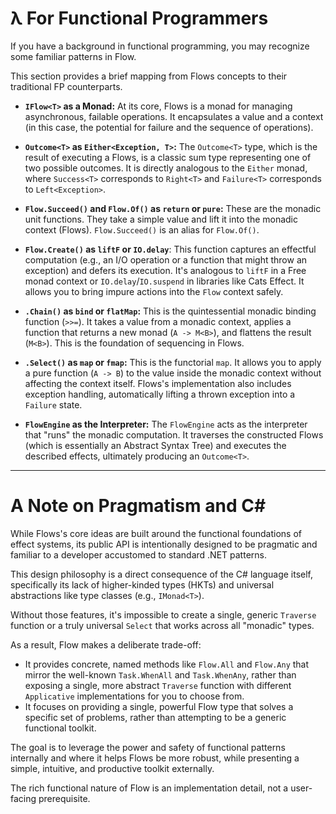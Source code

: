 # λ For Functional Programmers

If you have a background in functional programming, you may recognize some familiar patterns in Flow. 

This section provides a brief mapping from Flows concepts to their traditional FP counterparts.

*   **`IFlow<T>` as a Monad:** At its core, Flows is a monad for managing asynchronous, failable operations. It encapsulates a value and a context (in this case, the potential for failure and the sequence of operations).

*   **`Outcome<T>` as `Either<Exception, T>`:** The `Outcome<T>` type, which is the result of executing a Flows, is a classic sum type representing one of two possible outcomes. It is directly analogous to the `Either` monad, where `Success<T>` corresponds to `Right<T>` and `Failure<T>` corresponds to `Left<Exception>`.

*   **`Flow.Succeed()` and `Flow.Of()` as `return` or `pure`:** These are the monadic unit functions. They take a simple value and lift it into the monadic context (Flows). `Flow.Succeed()` is an alias for `Flow.Of()`.

*   **`Flow.Create()` as `liftF` or `IO.delay`**: This function captures an effectful computation (e.g., an I/O operation or a function that might throw an exception) and defers its execution. It's analogous to `liftF` in a Free monad context or `IO.delay`/`IO.suspend` in libraries like Cats Effect. It allows you to bring impure actions into the `Flow` context safely.

*   **`.Chain()` as `bind` or `flatMap`:** This is the quintessential monadic binding function (`>>=`). It takes a value from a monadic context, applies a function that returns a new monad (`A -> M<B>`), and flattens the result (`M<B>`). This is the foundation of sequencing in Flows.

*   **`.Select()` as `map` or `fmap`:** This is the functorial `map`. It allows you to apply a pure function (`A -> B`) to the value inside the monadic context without affecting the context itself. Flows's implementation also includes exception handling, automatically lifting a thrown exception into a `Failure` state.

*   **`FlowEngine` as the Interpreter:** The `FlowEngine` acts as the interpreter that "runs" the monadic computation. It traverses the constructed Flows (which is essentially an Abstract Syntax Tree) and executes the described effects, ultimately producing an `Outcome<T>`.

---

# A Note on Pragmatism and C#

While Flows's core ideas are built around the functional foundations of effect systems, its public API is intentionally designed to be pragmatic and familiar to a developer accustomed to standard .NET patterns.

This design philosophy is a direct consequence of the C# language itself, specifically its lack of higher-kinded types (HKTs) and universal abstractions like type classes (e.g., `IMonad<T>`).

Without those features, it's impossible to create a single, generic `Traverse` function or a truly universal `Select` that works across all "monadic" types.

As a result, Flow makes a deliberate trade-off:

*   It provides concrete, named methods like `Flow.All` and `Flow.Any` that mirror the well-known `Task.WhenAll` and `Task.WhenAny`, rather than exposing a single, more abstract `Traverse` function with different `Applicative` implementations for you to choose from.
*   It focuses on providing a single, powerful Flow type that solves a specific set of problems, rather than attempting to be a generic functional toolkit.

The goal is to leverage the power and safety of functional patterns internally and where it helps Flows be more robust, while presenting a simple, intuitive, and productive toolkit externally. 

The rich functional nature of Flow is an implementation detail, not a user-facing prerequisite.